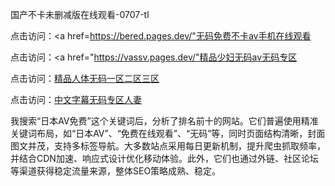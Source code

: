 
国产不卡未删减版在线观看-0707-tl


点击访问：<a href=https://bered.pages.dev/"无码免费不卡av手机在线观看</a>

点击访问：<a href="https://vassv.pages.dev/"精品少妇无码av无码专区</a>

点击访问：<a href="https://gsd-agv.pages.dev/">精品人体无码一区二区三区</a>

点击访问：<a href="https://fdhf-454.pages.dev/">中文字幕无码专区人妻</a>

我搜索“日本AV免费”这个关键词后，分析了排名前十的网站。它们普遍使用精准关键词布局，如“日本AV”、“免费在线观看”、“无码”等，同时页面结构清晰，封面图文并茂，支持多标签导航。大多数站点采用每日更新机制，提升爬虫抓取频率，并结合CDN加速、响应式设计优化移动体验。此外，它们也通过外链、社区论坛等渠道获得稳定流量来源，整体SEO策略成熟、稳定。






<span style="display:none;">[Canonical link](）</span>
